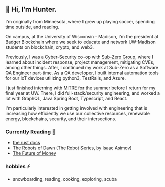 ## 👋 Hi, I’m Hunter.

I'm originally from Minnesota, where I grew up playing soccer, spending time outside, and reading. 

On campus, at the University of Wisconsin - Madison, I'm the president at Badger Blockchain where we seek to educate and network UW-Madison students on blockchain, crypto, and web3.

Previously, I was a Cyber-Security co-op with [Sub-Zero Group](https://www.subzero-wolf.com), where I learned about incident response, project management, mitigating CVEs, among other things. After, I continued my work at Sub-Zero as a Software QA Engineer part-time. As a QA developer, I built internal automation tools for our IoT devices utilizing python3, TestRails, and Azure.

I just finished interning with [MITRE](https://www.mitre.org) for the summer before I return for my final year at UW. There, I did full-stack/security engineering, and worked a lot with GraphQL, Java Spring Boot, Typescript, and React.

I'm particularly interested in getting involved with engineering that is increasing how efficiently we use our collective resources, renewable energy, blockchains, security, and their intersections. 

### Currently Reading 📕  
- [the rust docs](https://doc.rust-lang.org/book/) 
- The Robots of Dawn (The Robot Series, by Isaac Asimov)
- [The Future of Money](https://www.amazon.com/Future-Money-Revolution-Transforming-Currencies/dp/0674258444)

### hobbies ⚡️ 
- snowboarding, reading, cooking, exploring, scuba


